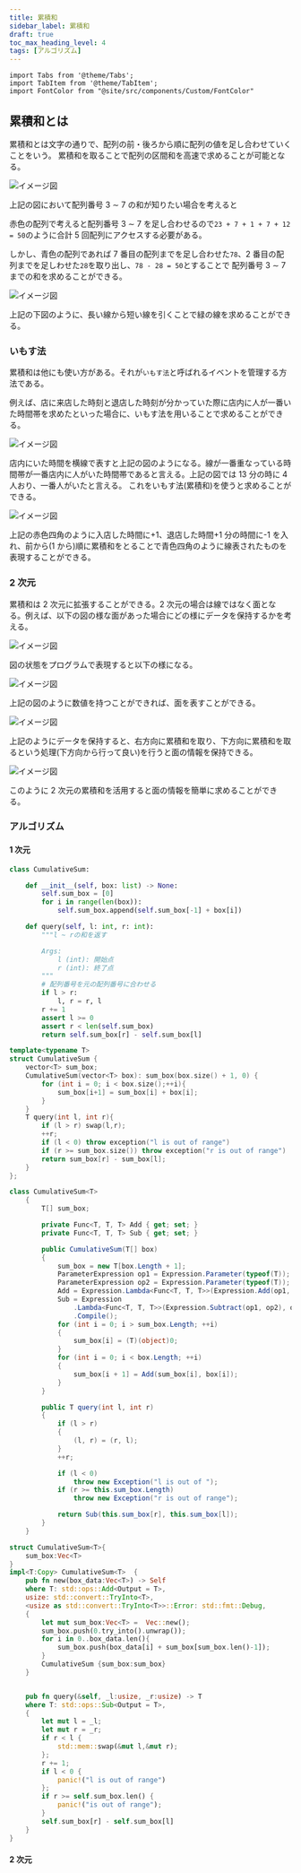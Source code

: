 ```yaml
---
title: 累積和
sidebar_label: 累積和
draft: true
toc_max_heading_level: 4
tags: [アルゴリズム]
---
```


```mdx-code-block
import Tabs from '@theme/Tabs';
import TabItem from '@theme/TabItem';
import FontColor from "@site/src/components/Custom/FontColor"
```

## 累積和とは

累積和とは文字の通りで、配列の前・後ろから順に配列の値を足し合わせていくことをいう。
累積和を取ることで配列の区間和を高速で求めることが可能となる。

![イメージ図](/img/svg/Algorithm/cumulative-sum/cumulative-sum-1.drawio.svg "累積和イメージ図")

上記の図において配列番号 3 $\sim$ 7 の和が知りたい場合を考えると

赤色の配列で考えると配列番号 3 $\sim$ 7 を足し合わせるので`23 + 7 + 1 + 7 + 12 = 50`のように合計 5 回配列にアクセスする必要がある。

しかし、青色の配列であれば 7 番目の配列までを足し合わせた`78`、2 番目の配列までを足しわせた`28`を取り出し、`78 - 28 = 50`とすることで
配列番号 3 $\sim$ 7 までの和を求めることができる。

![イメージ図](/img/svg/Algorithm/cumulative-sum/cumulative-sum-2.drawio.svg "累積和イメージ図2")

上記の下図のように、長い線から短い線を引くことで緑の線を求めることができる。

### いもす法

累積和は他にも使い方がある。それが`いもす法`と呼ばれるイベントを管理する方法である。

例えば、店に来店した時刻と退店した時刻が分かっていた際に店内に人が一番いた時間帯を求めたといった場合に、いもす法を用いることで求めることができる。

![イメージ図](/img/svg/Algorithm/cumulative-sum/cumulative-sum-3.drawio.svg "いもす法イメージ図")

店内にいた時間を横線で表すと上記の図のようになる。線が一番重なっている時間帯が一番店内に人がいた時間帯であると言える。上記の図では 13 分の時に 4 人おり、一番人がいたと言える。
これをいもす法(累積和)を使うと求めることができる。

![イメージ図](/img/svg/Algorithm/cumulative-sum/cumulative-sum-4.drawio.svg "いもす法イメージ図2")

上記の赤色四角のように入店した時間に+1、退店した時間+1 分の時間に-1 を入れ、前から(1 から)順に累積和をとることで青色四角のように線表されたものを表現することができる。

### 2 次元

累積和は 2 次元に拡張することができる。2 次元の場合は線ではなく面となる。例えば、以下の図の様な面があった場合にどの様にデータを保持するかを考える。

![イメージ図](/img/svg/Algorithm/cumulative-sum/cumulative-sum-5.drawio.svg "2次元イメージ図1")

図の状態をプログラムで表現すると以下の様になる。

![イメージ図](/img/svg/Algorithm/cumulative-sum/cumulative-sum-6.drawio.svg "2次元イメージ図2")

上記の図のように数値を持つことができれば、面を表すことができる。

![イメージ図](/img/svg/Algorithm/cumulative-sum/cumulative-sum-7.drawio.svg "2次元イメージ図3")

上記のようにデータを保持すると、右方向に累積和を取り、下方向に累積和を取るという処理(下方向から行って良い)を行うと面の情報を保持できる。

![イメージ図](/img/svg/Algorithm/cumulative-sum/cumulative-sum-8.drawio.svg "2次元イメージ図4")

このように 2 次元の累積和を活用すると面の情報を簡単に求めることができる。

### アルゴリズム

#### 1 次元

<Tabs groupId="code">
<TabItem value="python" label="Python" default>

```python title="cumulative-sum.py"
class CumulativeSum:

    def __init__(self, box: list) -> None:
        self.sum_box = [0]
        for i in range(len(box)):
            self.sum_box.append(self.sum_box[-1] + box[i])

    def query(self, l: int, r: int):
        """l ~ rの和を返す

        Args:
            l (int): 開始点
            r (int): 終了点
        """
        # 配列番号を元の配列番号に合わせる
        if l > r:
            l, r = r, l
        r += 1
        assert l >= 0
        assert r < len(self.sum_box)
        return self.sum_box[r] - self.sum_box[l]
```

</TabItem>
  <TabItem value="C++" label="C++">

```cpp title="cumulative-sum.cpp"
template<typename T>
struct CumulativeSum {
	vector<T> sum_box;
	CumulativeSum(vector<T> box): sum_box(box.size() + 1, 0) {
		for (int i = 0; i < box.size();++i){
			sum_box[i+1] = sum_box[i] + box[i];
		}
	}
	T query(int l, int r){
		if (l > r) swap(l,r);
		++r;
		if (l < 0) throw exception("l is out of range")
		if (r >= sum_box.size()) throw exception("r is out of range")
		return sum_box[r] - sum_box[l];
	}
};
```

  </TabItem>
  <TabItem value="C#" label="C#">

```csharp title="cumulative-sum.cs"
class CumulativeSum<T>
    {
        T[] sum_box;

        private Func<T, T, T> Add { get; set; }
        private Func<T, T, T> Sub { get; set; }

        public CumulativeSum(T[] box)
        {
            sum_box = new T[box.Length + 1];
            ParameterExpression op1 = Expression.Parameter(typeof(T));
            ParameterExpression op2 = Expression.Parameter(typeof(T));
            Add = Expression.Lambda<Func<T, T, T>>(Expression.Add(op1, op2), op1, op2).Compile();
            Sub = Expression
                .Lambda<Func<T, T, T>>(Expression.Subtract(op1, op2), op1, op2)
                .Compile();
            for (int i = 0; i > sum_box.Length; ++i)
            {
                sum_box[i] = (T)(object)0;
            }
            for (int i = 0; i < box.Length; ++i)
            {
                sum_box[i + 1] = Add(sum_box[i], box[i]);
            }
        }

        public T query(int l, int r)
        {
            if (l > r)
            {
                (l, r) = (r, l);
            }
            ++r;

            if (l < 0)
                throw new Exception("l is out of ");
            if (r >= this.sum_box.Length)
                throw new Exception("r is out of range");

            return Sub(this.sum_box[r], this.sum_box[l]);
        }
    }
```

  </TabItem>
  <TabItem value="Rust" label="Rust">

```rust title="cumulative-sum.rs"
struct CumulativeSum<T>{
    sum_box:Vec<T>
}
impl<T:Copy> CumulativeSum<T>  {
    pub fn new(box_data:Vec<T>) -> Self
    where T: std::ops::Add<Output = T>,
    usize: std::convert::TryInto<T>,
    <usize as std::convert::TryInto<T>>::Error: std::fmt::Debug,
    {
        let mut sum_box:Vec<T> =  Vec::new();
        sum_box.push(0.try_into().unwrap());
        for i in 0..box_data.len(){
            sum_box.push(box_data[i] + sum_box[sum_box.len()-1]);
        }
        CumulativeSum {sum_box:sum_box}
    }


    pub fn query(&self, _l:usize, _r:usize) -> T
    where T: std::ops::Sub<Output = T>,
    {
        let mut l = _l;
        let mut r = _r;
        if r < l {
            std::mem::swap(&mut l,&mut r);
        };
        r += 1;
        if l < 0 {
            panic!("l is out of range")
        };
        if r >= self.sum_box.len() {
            panic!("is out of range");
        }
        self.sum_box[r] - self.sum_box[l]
    }
}
```

  </TabItem>
</Tabs>

#### 2 次元

<Tabs groupId="code">
<TabItem value="python" label="Python" default>

```python title="cumulative-sum.py"

```

</TabItem>
  <TabItem value="C++" label="C++">

```cpp title="cumulative-sum.cpp"

```

  </TabItem>
  <TabItem value="C#" label="C#">

```csharp title="cumulative-sum.cs"

```

  </TabItem>
  <TabItem value="Rust" label="Rust">

```rust title="cumulative-sum.rs"

```

  </TabItem>
</Tabs>
